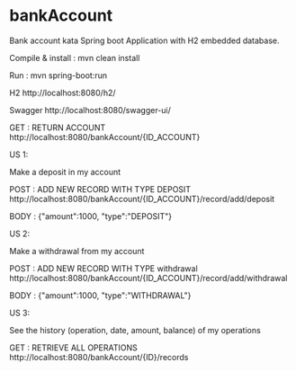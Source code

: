 # bankAccount
Bank account kata
Spring boot Application with H2 embedded database.

Compile & install : mvn clean install

Run : mvn spring-boot:run

H2
http://localhost:8080/h2/

Swagger
http://localhost:8080/swagger-ui/

GET : RETURN ACCOUNT
http://localhost:8080/bankAccount/{ID_ACCOUNT}

US 1:

Make a deposit in my account

POST : ADD NEW RECORD WITH TYPE DEPOSIT
http://localhost:8080/bankAccount/{ID_ACCOUNT}/record/add/deposit

BODY : {"amount":1000, "type":"DEPOSIT"}

US 2:

Make a withdrawal from my account

POST : ADD NEW RECORD WITH TYPE withdrawal
http://localhost:8080/bankAccount/{ID_ACCOUNT}/record/add/withdrawal

BODY : {"amount":1000, "type":"WITHDRAWAL"}

US 3:

See the history (operation, date, amount, balance) of my operations

GET : RETRIEVE ALL OPERATIONS
http://localhost:8080/bankAccount/{ID}/records
